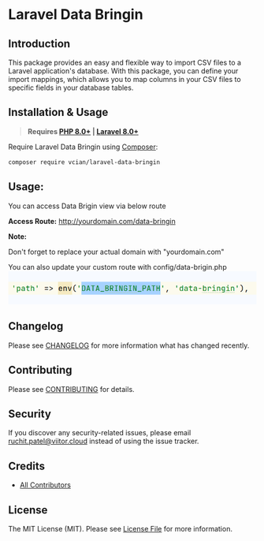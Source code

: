 # Laravel Data Bringin

## Introduction

This package provides an easy and flexible way to import  CSV files to a Laravel application's database.
With this package, you can define your import mappings, which allows you to map columns in your CSV files to specific fields in your database tables.

## Installation & Usage

> **Requires [PHP 8.0+](https://php.net/releases/) | [Laravel 8.0+](https://laravel.com/docs/8.x)**

Require Laravel Data Bringin using [Composer](https://getcomposer.org):

```bash
composer require vcian/laravel-data-bringin
```
## Usage:

You can access Data Brigin view via below route

**Access Route:** http://yourdomain.com/data-bringin

**Note:**

Don't forget to replace your actual domain with "yourdomain.com"

You can also update your custom route with config/data-brigin.php
![img.png](img.png)





## Changelog

Please see [CHANGELOG](CHANGELOG.md) for more information what has changed recently.

## Contributing

Please see [CONTRIBUTING](CONTRIBUTING.md) for details.

## Security

If you discover any security-related issues, please email ruchit.patel@viitor.cloud instead of using the issue tracker.

## Credits

- [All Contributors](../../contributors)

## License

The MIT License (MIT). Please see [License File](LICENSE.md) for more information.
